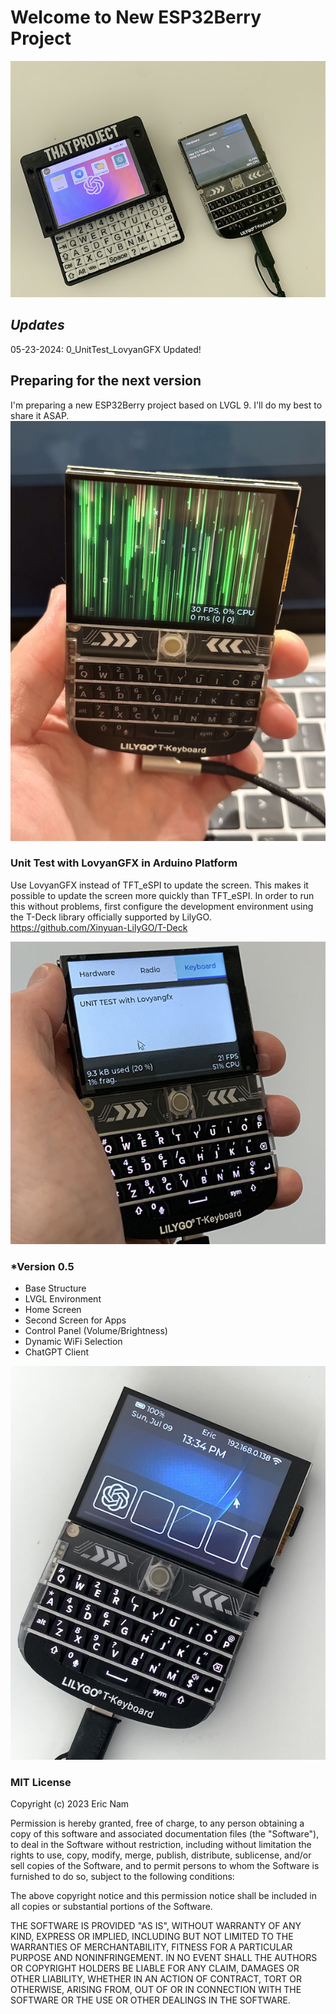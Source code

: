 
# Welcome to New ESP32Berry Project

![T-Deck](./misc/images/t-deck.jpg)

## *Updates*
05-23-2024: 0_UnitTest_LovyanGFX Updated! 

## Preparing for the next version
I'm preparing a new ESP32Berry project based on LVGL 9. I'll do my best to share it ASAP.
![LVGL9](./misc/images/temp_lvgl-9.jpg) 

### Unit Test with LovyanGFX in Arduino Platform
Use LovyanGFX instead of TFT_eSPI to update the screen. This makes it possible to update the screen more quickly than TFT_eSPI. In order to run this without problems, first configure the development environment using the T-Deck library officially supported by LilyGO. https://github.com/Xinyuan-LilyGO/T-Deck

![T-Deck w/ LovyanGFX](./misc/images/unit_test_lovyangfx.jpg) 

### *Version 0.5

- Base Structure
- LVGL Environment 
- Home Screen 
- Second Screen for Apps 
- Control Panel (Volume/Brightness)
- Dynamic WiFi Selection 
- ChatGPT Client

[![Video: Version 0.5](./misc/images/esp32berry_0.5.jpg)](https://youtu.be/5K6rSw9j5iY)

### MIT License

Copyright (c) 2023 Eric Nam

Permission is hereby granted, free of charge, to any person obtaining a copy
of this software and associated documentation files (the "Software"), to deal
in the Software without restriction, including without limitation the rights
to use, copy, modify, merge, publish, distribute, sublicense, and/or sell
copies of the Software, and to permit persons to whom the Software is
furnished to do so, subject to the following conditions:

The above copyright notice and this permission notice shall be included in all
copies or substantial portions of the Software.

THE SOFTWARE IS PROVIDED "AS IS", WITHOUT WARRANTY OF ANY KIND, EXPRESS OR
IMPLIED, INCLUDING BUT NOT LIMITED TO THE WARRANTIES OF MERCHANTABILITY,
FITNESS FOR A PARTICULAR PURPOSE AND NONINFRINGEMENT. IN NO EVENT SHALL THE
AUTHORS OR COPYRIGHT HOLDERS BE LIABLE FOR ANY CLAIM, DAMAGES OR OTHER
LIABILITY, WHETHER IN AN ACTION OF CONTRACT, TORT OR OTHERWISE, ARISING FROM,
OUT OF OR IN CONNECTION WITH THE SOFTWARE OR THE USE OR OTHER DEALINGS IN THE
SOFTWARE.